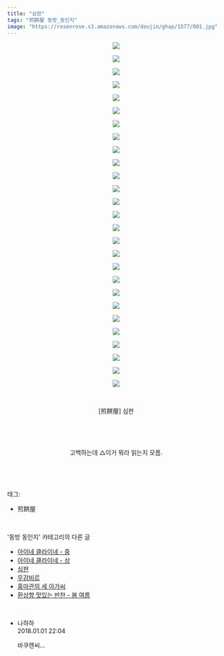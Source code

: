```yaml
---
title: "심판"
tags: "煎餅屋 동방_동인지"
image: "https://rosenrose.s3.amazonaws.com/doujin/ghap/1577/001.jpg"
---
```

<div class="article">
<p style="text-align: center; clear: none; float: none;"><img src="{{ site.imgserver1 }}/ghap/1577/001.jpg"/></p>
<p style="text-align: center; clear: none; float: none;"><img src="{{ site.imgserver1 }}/ghap/1577/002.jpg"/></p>
<p style="text-align: center; clear: none; float: none;"><img src="{{ site.imgserver1 }}/ghap/1577/003.jpg"/></p>
<p style="text-align: center; clear: none; float: none;"><img src="{{ site.imgserver1 }}/ghap/1577/004.jpg"/></p>
<p style="text-align: center; clear: none; float: none;"><img src="{{ site.imgserver1 }}/ghap/1577/005.jpg"/></p>
<p style="text-align: center; clear: none; float: none;"><img src="{{ site.imgserver1 }}/ghap/1577/006.jpg"/></p>
<p style="text-align: center; clear: none; float: none;"><img src="{{ site.imgserver1 }}/ghap/1577/007.jpg"/></p>
<p style="text-align: center; clear: none; float: none;"><img src="{{ site.imgserver1 }}/ghap/1577/008.jpg"/></p>
<p style="text-align: center; clear: none; float: none;"><img src="{{ site.imgserver1 }}/ghap/1577/009.jpg"/></p>
<p style="text-align: center; clear: none; float: none;"><img src="{{ site.imgserver1 }}/ghap/1577/010.jpg"/></p>
<p style="text-align: center; clear: none; float: none;"><img src="{{ site.imgserver1 }}/ghap/1577/011.jpg"/></p>
<p style="text-align: center; clear: none; float: none;"><img src="{{ site.imgserver1 }}/ghap/1577/012.jpg"/></p>
<p style="text-align: center; clear: none; float: none;"><img src="{{ site.imgserver1 }}/ghap/1577/013.jpg"/></p>
<p style="text-align: center; clear: none; float: none;"><img src="{{ site.imgserver1 }}/ghap/1577/014.jpg"/></p>
<p style="text-align: center; clear: none; float: none;"><img src="{{ site.imgserver1 }}/ghap/1577/015.jpg"/></p>
<p style="text-align: center; clear: none; float: none;"><img src="{{ site.imgserver1 }}/ghap/1577/016.jpg"/></p>
<p style="text-align: center; clear: none; float: none;"><img src="{{ site.imgserver1 }}/ghap/1577/017.jpg"/></p>
<p style="text-align: center; clear: none; float: none;"><img src="{{ site.imgserver1 }}/ghap/1577/018.jpg"/></p>
<p style="text-align: center; clear: none; float: none;"><img src="{{ site.imgserver1 }}/ghap/1577/019.jpg"/></p>
<p style="text-align: center; clear: none; float: none;"><img src="{{ site.imgserver1 }}/ghap/1577/020.jpg"/></p>
<p style="text-align: center; clear: none; float: none;"><img src="{{ site.imgserver1 }}/ghap/1577/021.jpg"/></p>
<p style="text-align: center; clear: none; float: none;"><img src="{{ site.imgserver1 }}/ghap/1577/022.jpg"/></p>
<p style="text-align: center; clear: none; float: none;"><img src="{{ site.imgserver1 }}/ghap/1577/023.jpg"/></p>
<p style="text-align: center; clear: none; float: none;"><img src="{{ site.imgserver1 }}/ghap/1577/024.jpg"/></p>
<p style="text-align: center; clear: none; float: none;"><img src="{{ site.imgserver1 }}/ghap/1577/025.jpg"/></p>
<p style="text-align: center; clear: none; float: none;"><img src="{{ site.imgserver1 }}/ghap/1577/026.jpg"/></p>
<p style="text-align: center; clear: none; float: none;"><img src="{{ site.imgserver1 }}/ghap/1577/027.jpg"/></p>
<p style="text-align: center; clear: none; float: none;"><br/></p>
<p style="text-align: center; clear: none; float: none;">[煎餅屋] 심판</p>
<p style="text-align: center; clear: none; float: none;"><br/></p>
<p style="text-align: center; clear: none; float: none;"><br/></p>
<p style="text-align: center; clear: none; float: none;">고백하는데 △이거 뭐라 읽는지 모름.</p>
<p><br/></p>
</div><br/>
<div class="tagTrail">
<p>태그: </p>
<ul>
<li>煎餅屋</li>
</ul>
</div><br/>
<div class="another">
<p>'동방 동인지' 카테고리의 다른 글</p>
<ul>
<li><a href="/ghap_1579">아이네 클라이네 - 중</a></li>
<li><a href="/ghap_1578">아이네 클라이네 - 상</a></li>
<li><a href="/ghap_1577">심판</a></li>
<li><a href="/ghap_1576">무감비르</a></li>
<li><a href="/ghap_1575">홍마관의 세 아가씨</a></li>
<li><a href="/ghap_1574">환상향 맛있는 반찬 - 봄 여름</a></li>
</ul>
</div><br/>
<div class="cb_module cb_fluid">
<div class="cb_wrt cb_profile">
<div class="comment">
<ul>
<li class="cb_thumb_off" id="comment15164301">
<div class="cb_comment_area">
<div class="cb_info_area">
<div class="cb_section">
<span class="cb_nick_name">나하하</span>
</div>
<div class="cb_section">
<span class="cb_date">2018.01.01 22:04 </span>
</div>
</div>
<div class="cb_dsc_comment">
<p class="cb_dsc">
											바쿠렌씨…
										</p>
</div>
</div></li>
</ul>
</div>
</div><!-- commentList close -->
</div><br/>
